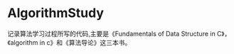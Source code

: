 # AlgorithmStudy
记录算法学习过程所写的代码,主要是《Fundamentals of Data Structure in C》，《algorithm in c》和《算法导论》这三本书。
